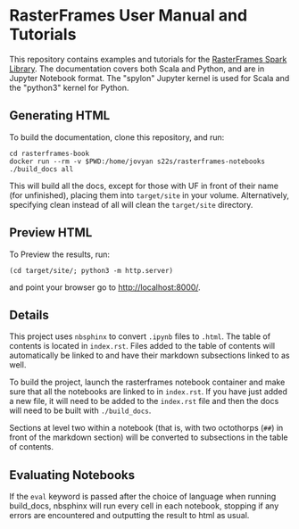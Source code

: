 # RasterFrames User Manual and Tutorials

This repository contains examples and tutorials for the [RasterFrames Spark Library](https://github.com/locationtech/rasterframes). The documentation covers both Scala and Python, and are in Jupyter Notebook format. The "spylon" Jupyter kernel is used for Scala and the "python3" kernel for Python. 

## Generating HTML

To build the documentation, clone this repository, and run:

    cd rasterframes-book
    docker run --rm -v $PWD:/home/jovyan s22s/rasterframes-notebooks ./build_docs all
    
This will build all the docs, except for those with UF in front of their name (for unfinished), placing them into `target/site` in your volume. Alternatively, specifying clean instead of all will clean the `target/site` directory.

## Preview HTML

To Preview the results, run:

    (cd target/site/; python3 -m http.server)

and point your browser go to [http://localhost:8000/]().

## Details

This project uses `nbsphinx` to convert `.ipynb` files to `.html`. The table of contents is located in `index.rst`. Files added to the table of contents will automatically be linked to and have their markdown subsections linked to as well. 

To build the project, launch the rasterframes notebook container and make sure that all the notebooks are linked to in `index.rst`. If you have just added a new file, it will need to be added to the `index.rst` file and then the docs will need to be built with `./build_docs`. 

Sections at level two within a notebook (that is, with two octothorps (`##`) in front of the markdown section) will be converted to subsections in the table of contents. 

## Evaluating Notebooks

If the `eval` keyword is passed after the choice of language when running build_docs, nbsphinx will run every cell in each notebook, stopping if any errors are encountered and outputting the result to html as usual. 


